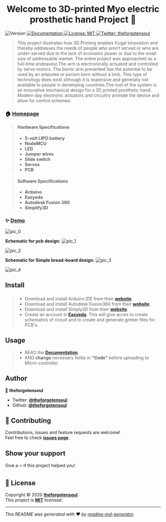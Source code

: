 <h1 align="center">Welcome to 3D-printed Myo electric prosthetic hand Project 👋</h1>
<p>
  <img alt="Version" src="https://img.shields.io/badge/version-v0.1-blue.svg?cacheSeconds=2592000" />
  <a href="https://github.com/TheForgotensoul/3D-printed_Myo-electric-prosthetic-hand" target="_blank">
    <img alt="Documentation" src="https://img.shields.io/badge/documentation-yes-brightgreen.svg" />
  </a>
  <a href="https://github.com/TheForgotensoul/3D-printed_Myo-electric-prosthetic-hand/blob/master/LICENSE" target="_blank">
    <img alt="License: MIT" src="https://img.shields.io/badge/License-MIT-yellow.svg" />
  </a>
  <a href="https://twitter.com/theforgotensoul" target="_blank">
    <img alt="Twitter: theforgotensoul" src="https://img.shields.io/twitter/follow/theforgotensoul.svg?style=social" />
  </a>
</p>

> This project illustrates how 3D Printing enables frugal innovation and thereby addresses the needs of people who aren’t served or who are under-served due to the lack of economic power or due to the small size of addressable market. The entire project was approached as a full-time endeavour.The arm is electronically actuated and controlled by servo motors. The bionic arm presented has the potential to be used by an amputee or person born without a limb. This type of technology does exist although it is expensive and generally not available to people in developing countries.The root of the system is an innovative mechanical design for a 3D printed prosthetic hand. Modern day electronic actuators and circuitry animate the device and allow for control schemes.

### 🏠 [Homepage](https://github.com/TheForgotensoul/IoT_Based_Garbage_Monitoring_System)

> #### Hardware Specifications
>
> - **5-volt LIPO battery**
> - **NodeMCU**
> - **LED**
> - **Jumper wires**
> - **Slide switch**
> - **Servos**
> - **PCB**

> #### Software Specifications
>
> - **Arduino**
> - **Easyeda**
> - **Autodesk Fusion 360**
> - **Simplify3D**

### ✨ [Demo](https://github.com/TheForgotensoul/3D-printed_Myo-electric-prosthetic-hand)

![pic_0](https://raw.githubusercontent.com/TheForgotensoul/3D-printed_Myo-electric-prosthetic-hand/master/img/flow.jpg)


**Schematic for pcb design:**
![pic_1](https://raw.githubusercontent.com/TheForgotensoul/3D-printed_Myo-electric-prosthetic-hand/master/img/Schematic.png)

![pic_2](https://raw.githubusercontent.com/TheForgotensoul/3D-printed_Myo-electric-prosthetic-hand/master/img/PCB_.png)


**Schematic for Simple bread-board design:**
![pic_3](https://raw.githubusercontent.com/TheForgotensoul/3D-printed_Myo-electric-prosthetic-hand/master/img/Ed.jpg)

![pic_4](https://raw.githubusercontent.com/TheForgotensoul/3D-printed_Myo-electric-prosthetic-hand/master/img/final.jpg)



## Install

> ###
>
> - Download and install Arduino IDE from their
>   **[website](https://www.arduino.cc/en/Main/Software)**.
> - Download and install Autodesk Fusion360 from their
>   **[website](https://www.autodesk.in/products/fusion-360/overview)**.
> - Download and install Simply3D from their
>   **[website](https://www.simplify3d.com/)**.
> - Create an account in **[Easyeda](https://easyeda.com/)**. This will give acces to create schematics of circuit and to create and generate greber files for PCB's.


## Usage

> - READ the **[Documentation](https://github.com/TheForgotensoul/3D-printed_Myo-electric-prosthetic-hand/blob/master/DOC_myo_electric_hand.docx)**.
> - AND **change** necessary feilds in **"Code"** before uploading to Micro-controller.

## Author

👤 **theforgotensoul**

- Twitter: **[@theforgotensoul](https://twitter.com/theforgotensoul)**
- Github: **[@theforgotensoul](https://github.com/theforgotensoul)**

## 🤝 Contributing

Contributions, issues and feature requests are welcome!<br />Feel free to check **[issues page](https://github.com/TheForgotensoul/3D-printed_Myo-electric-prosthetic-hand/issues)**.

## Show your support

Give a ⭐️ if this project helped you!

## 📝 License

Copyright © 2020 **[theforgotensoul](https://github.com/theforgotensoul)**.<br />
This project is **[MIT](https://github.com/TheForgotensoul/3D-printed_Myo-electric-prosthetic-hand/blob/master/LICENSE)** licensed.

---

_This README was generated with ❤️ by [readme-md-generator](https://github.com/kefranabg/readme-md-generator)_
